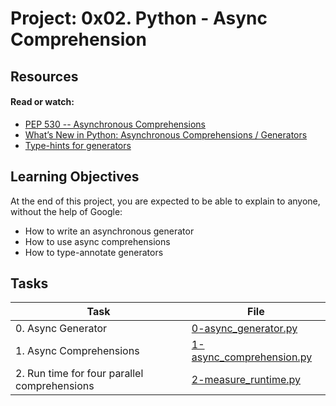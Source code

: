 # Project: 0x02. Python - Async Comprehension

## Resources

#### Read or watch:

- [PEP 530 -- Asynchronous Comprehensions](https://peps.python.org/pep-0530/)
- [What’s New in Python: Asynchronous Comprehensions / Generators](https://www.blog.pythonlibrary.org/2017/02/14/whats-new-in-python-asynchronous-comprehensions-generators/)
- [Type-hints for generators](https://stackoverflow.com/questions/42531143/how-to-type-hint-a-generator-in-python-3)

## Learning Objectives

At the end of this project, you are expected to be able to explain to anyone, without the help of Google:

- How to write an asynchronous generator
- How to use async comprehensions
- How to type-annotate generators

## Tasks

| Task                                         | File                                                   |
| -------------------------------------------- | ------------------------------------------------------ |
| 0. Async Generator                           | [0-async_generator.py](./0-async_generator.py)         |
| 1. Async Comprehensions                      | [1-async_comprehension.py](./1-async_comprehension.py) |
| 2. Run time for four parallel comprehensions | [2-measure_runtime.py](./2-measure_runtime.py)         |
